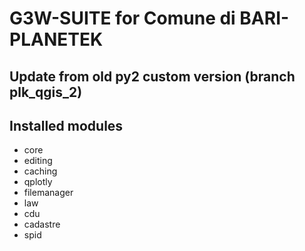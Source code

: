 # G3W-SUITE for Comune di BARI- PLANETEK
## Update from old py2 custom version (branch plk_qgis_2)

## Installed modules
* core
* editing
* caching
* qplotly
* filemanager
* law
* cdu
* cadastre
* spid
